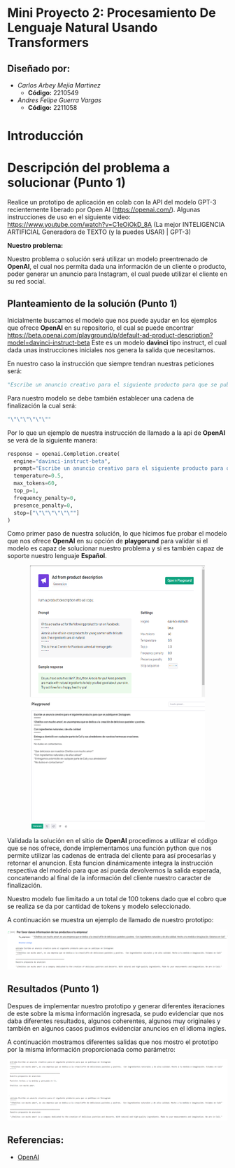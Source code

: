# **Mini Proyecto 2: Procesamiento De Lenguaje Natural Usando Transformers**
## **Diseñado por:**
* *Carlos Arbey Mejia Martinez*
    * **Código:** 2210549
* *Andres Felipe Guerra Vargas* 
    * **Código:** 2211058

# **Introducción**

# **Descripción del problema a solucionar (Punto 1)**

Realice un prototipo de aplicación en colab con la API del modelo GPT-3 recientemente liberado por Open AI (https://openai.com/). Algunas
instrucciones de uso en el siguiente video:
https://www.youtube.com/watch?v=C1eOiOkD_8A (La mejor INTELIGENCIA
ARTIFICIAL Generadora de TEXTO (y la puedes USAR) | GPT-3)

**Nuestro problema:**

Nuestro problema o solución será utilizar un modelo preentrenado de **OpenAI**, el cual nos permita dada una información de un cliente o producto, poder generar un anuncio para Instagram, el cual puede utilizar el cliente en su red social.

## **Planteamiento de la solución (Punto 1)**

Inicialmente buscamos el modelo que nos puede ayudar en los ejemplos que ofrece **OpenAI** en su repositorio, el cual se puede encontrar https://beta.openai.com/playground/p/default-ad-product-description?model=davinci-instruct-beta
Este es un modelo **davinci** tipo instruct, el cual dada unas instrucciones iniciales nos genera la salida que necesitamos.

En nuestro caso la instrucción que siempre tendran nuestras peticiones será:
```python
"Escribe un anuncio creativo para el siguiente producto para que se publique en Instagram:"
```

Para nuestro modelo se debe también establecer una cadena de finalización la cual será:
```python
"\"\"\"\"\"\""
```

Por lo que un ejemplo de nuestra instrucción de llamado a la api de **OpenAI** se verá de la siguiente manera:
```python
response = openai.Completion.create(
  engine="davinci-instruct-beta",
  prompt="Escribe un anuncio creativo para el siguiente producto para que se publique en Instagram:\n\"\"\"\"\"\"\n!Chelitos con mucho amor!, es una empresa que se dedica a la creación de deliciosos pasteles y postres.\n\"\"\"\"\"\"\n""",
  temperature=0.5,
  max_tokens=60,
  top_p=1,
  frequency_penalty=0,
  presence_penalty=0,
  stop=["\"\"\"\"\"\""]
)
```
Como primer paso de nuestra solución, lo que hicimos fue probar el modelo que nos ofrece **OpenAI** en su opción de **playgorund** para validar si el modelo es capaz de solucionar nuestro problema y si es también capaz de soporte nuestro lenguaje **Español**.

<p align="center">
<img src="img/open_1.png" alt="" style="height: 300px; width:400px;"/><img src="img/open_2.png" alt="" style="height: 300px; width:400px;"/>
</p> 

Validada la solución en el sitio de **OpenAI** procedimos a utilizar el código que se nos ofrece, donde implementamos una función python que nos permite utilizar las cadenas de entrada del cliente para así procesarlas y retornar el anuncion. Esta funcion dinámicamente integra la instrucción respectiva del modelo para que así pueda devolvernos la salida esperada, concatenando al final de la información del cliente nuestro caracter de finalización.

Nuestro modelo fue limitado a un total de 100 tokens dado que el cobro que se realiza se da por cantidad de tokens y modelo seleccionado.

A continuación se muestra un ejemplo de llamado de nuestro prototipo:
<p align="center">
<img src="img/open_3.png" />
</p> 

## **Resultados (Punto 1)**

Despues de implementar nuestro prototipo y generar diferentes iteraciones de este sobre la misma información ingresada, se pudo evidenciar que nos daba diferentes resultados, algunos coherentes, algunos muy originales y también en algunos casos pudimos evidenciar anuncios en el idioma ingles.

A continuación mostramos diferentes salidas que nos mostro el prototipo por la misma información proporcionada como parámetro:
<p align="center">
<img src="img/open_4.png" />
</p> 

## **Referencias:** ##
* [OpenAI](https://beta.openai.com/overview)